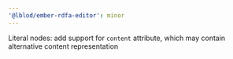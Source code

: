 ```yaml
---
'@lblod/ember-rdfa-editor': minor
---
```


Literal nodes: add support for `content` attribute, which may contain alternative content representation
